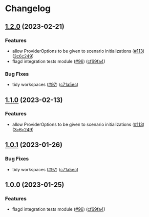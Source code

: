 # Changelog

## [1.2.0](https://github.com/thomaspoignant/open-feature-golang-sdk-contrib/compare/tests/flagd-v1.1.0...tests/flagd/v1.2.0) (2023-02-21)


### Features

* allow ProviderOptions to be given to scenario initializations ([#113](https://github.com/thomaspoignant/open-feature-golang-sdk-contrib/issues/113)) ([3c6c249](https://github.com/thomaspoignant/open-feature-golang-sdk-contrib/commit/3c6c249f412c2fb1a841b36007bfd9f57a082eb4))
* flagd integration tests module ([#96](https://github.com/thomaspoignant/open-feature-golang-sdk-contrib/issues/96)) ([cf69fa4](https://github.com/thomaspoignant/open-feature-golang-sdk-contrib/commit/cf69fa4c2214caae34bb9592388b6918e09e451f))


### Bug Fixes

* tidy workspaces ([#97](https://github.com/thomaspoignant/open-feature-golang-sdk-contrib/issues/97)) ([c71a5ec](https://github.com/thomaspoignant/open-feature-golang-sdk-contrib/commit/c71a5ec7686ec0572bb47f17dbca7e0ec48252d7))

## [1.1.0](https://github.com/open-feature/go-sdk-contrib/compare/tests/flagd/v1.0.1...tests/flagd/v1.1.0) (2023-02-13)


### Features

* allow ProviderOptions to be given to scenario initializations ([#113](https://github.com/open-feature/go-sdk-contrib/issues/113)) ([3c6c249](https://github.com/open-feature/go-sdk-contrib/commit/3c6c249f412c2fb1a841b36007bfd9f57a082eb4))

## [1.0.1](https://github.com/open-feature/go-sdk-contrib/compare/tests/flagd/v1.0.0...tests/flagd/v1.0.1) (2023-01-26)


### Bug Fixes

* tidy workspaces ([#97](https://github.com/open-feature/go-sdk-contrib/issues/97)) ([c71a5ec](https://github.com/open-feature/go-sdk-contrib/commit/c71a5ec7686ec0572bb47f17dbca7e0ec48252d7))

## 1.0.0 (2023-01-25)


### Features

* flagd integration tests module ([#96](https://github.com/open-feature/go-sdk-contrib/issues/96)) ([cf69fa4](https://github.com/open-feature/go-sdk-contrib/commit/cf69fa4c2214caae34bb9592388b6918e09e451f))
